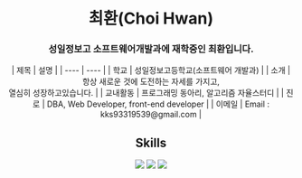 <div align='center'>
  
  <h1> 최환(Choi Hwan) </h1>
   <h3> 성일정보고 소프트웨어개발과에 재학중인 최환입니다.</h3>
| 제목  | 설명 |
| ---- | ---- |
| 학교 | 성일정보고등학교(소프트웨어 개발과) |
| 소개 | 항상 새로운 것에 도전하는 자세를 가지고, <br> 열심히 성장하고있습니다. |
| 교내활동 | 프로그래밍 동아리, 알고리즘 자율스터디 |
| 진로 | DBA, Web Developer, front-end developer |
| 이메일 | Email : kks93319539@gmail.com |

## Skills
<div>
    <img src="https://img.shields.io/badge/JAVA-007396?style=for-the-badge&logo=java&logoColor=white">
    <img src="https://img.shields.io/badge/oracle-F80000?style=for-the-badge&logo=oracle&logoColor=white"/>
    <img src="https://img.shields.io/badge/HTML5-E34F26?style=for-the-badge&logo=python&logoColor=white"/>
    <br>
</div>
